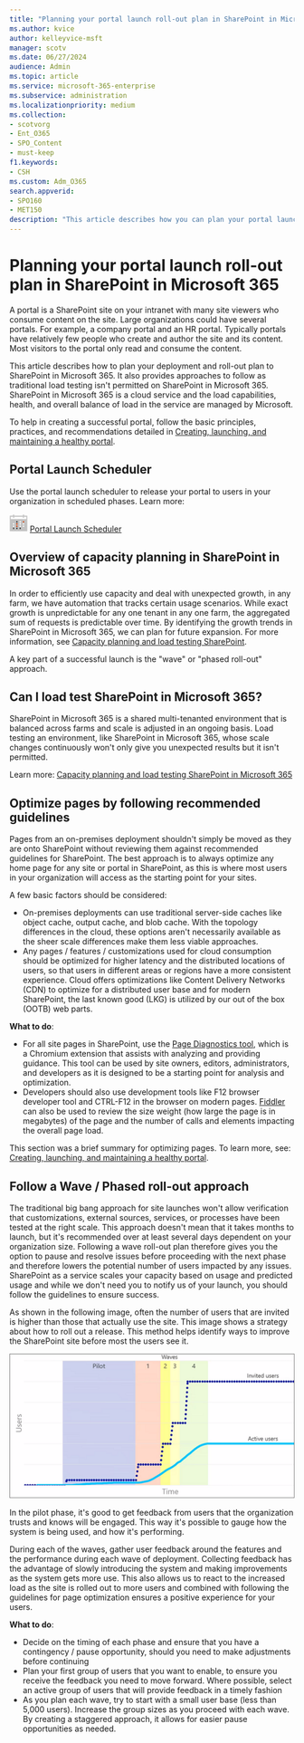 ```yaml
---
title: "Planning your portal launch roll-out plan in SharePoint in Microsoft 365"
ms.author: kvice
author: kelleyvice-msft
manager: scotv
ms.date: 06/27/2024
audience: Admin
ms.topic: article
ms.service: microsoft-365-enterprise
ms.subservice: administration
ms.localizationpriority: medium
ms.collection:
- scotvorg
- Ent_O365
- SPO_Content
- must-keep
f1.keywords:
- CSH
ms.custom: Adm_O365
search.appverid:
- SPO160
- MET150
description: "This article describes how you can plan your portal launch in SharePoint in Microsoft 365 and what steps to take for a successful launch."
---
```


# Planning your portal launch roll-out plan in SharePoint in Microsoft 365

A portal is a SharePoint site on your intranet with many site viewers who consume content on the site. Large organizations could have several portals. For example, a company portal and an HR portal. Typically portals have relatively few people who create and author the site and its content. Most visitors to the portal only read and consume the content.

This article describes how to plan your deployment and roll-out plan to SharePoint in Microsoft 365. It also provides approaches to follow as traditional load testing isn't permitted on SharePoint in Microsoft 365. SharePoint in Microsoft 365 is a cloud service and the load capabilities, health, and overall balance of load in the service are managed by Microsoft.

To help in creating a successful portal, follow the basic principles, practices, and recommendations detailed in [Creating, launching, and maintaining a healthy portal](/sharepoint/portal-health).

## Portal Launch Scheduler

Use the portal launch scheduler to release your portal to users in your organization in scheduled phases. Learn more:

![Calendar icon.](../media/calendar.png) [Portal Launch Scheduler](/microsoft-365/enterprise/portallaunchscheduler)

## Overview of capacity planning in SharePoint in Microsoft 365

In order to efficiently use capacity and deal with unexpected growth, in any farm, we have automation that tracks certain usage scenarios. While exact growth is unpredictable for any one tenant in any one farm, the aggregated sum of requests is predictable over time. By identifying the growth trends in SharePoint in Microsoft 365, we can plan for future expansion. For more information, see [Capacity planning and load testing SharePoint](capacity-planning-and-load-testing-sharepoint-online.md).

A key part of a successful launch is the "wave" or "phased roll-out" approach.

## Can I load test SharePoint in Microsoft 365?

SharePoint in Microsoft 365 is a shared multi-tenanted environment that is balanced across farms and scale is adjusted in an ongoing basis. Load testing an environment, like SharePoint in Microsoft 365, whose scale changes continuously won't only give you unexpected results but it isn't permitted.

Learn more:  [Capacity planning and load testing SharePoint in Microsoft 365](capacity-planning-and-load-testing-sharepoint-online.md)

## Optimize pages by following recommended guidelines

Pages from an on-premises deployment shouldn't simply be moved as they are onto SharePoint without reviewing them against recommended guidelines for SharePoint. The best approach is to always optimize any home page for any site or portal in SharePoint, as this is where most users in your organization will access as the starting point for your sites.

A few basic factors should be considered:

- On-premises deployments can use traditional server-side caches like object cache, output cache, and blob cache. With the topology differences in the cloud, these options aren't necessarily available as the sheer scale differences make them less viable approaches.
- Any pages / features / customizations used for cloud consumption should be optimized for higher latency and the distributed locations of users, so that users in different areas or regions have a more consistent experience. Cloud offers optimizations like Content Delivery Networks (CDN) to optimize for a distributed user base and for modern SharePoint, the last known good (LKG) is utilized by our out of the box (OOTB) web parts.

**What to do**:

- For all site pages in SharePoint, use the [Page Diagnostics tool](./page-diagnostics-for-spo.md), which is a Chromium extension that assists with analyzing and providing guidance. This tool can be used by site owners, editors, administrators, and developers as it is designed to be a starting point for analysis and optimization.
- Developers should also use development tools like F12 browser developer tool and CTRL-F12 in the browser on modern pages. [Fiddler](https://www.telerik.com/download/fiddler) can also be used to review the size weight (how large the page is in megabytes) of the page and the number of calls and elements impacting the overall page load.

This section was a brief summary for optimizing pages. To learn more, see:  [Creating, launching, and maintaining a healthy portal](/sharepoint/portal-health).

## Follow a Wave / Phased roll-out approach

The traditional big bang approach for site launches won't allow verification that customizations, external sources, services, or processes have been tested at the right scale. This approach doesn't mean that it takes months to launch, but it's recommended over at least several days dependent on your organization size. Following a wave roll-out plan therefore gives you the option to pause and resolve issues before proceeding with the next phase and therefore lowers the potential number of users impacted by any issues. SharePoint as a service scales your capacity based on usage and predicted usage and while we don't need you to notify us of your launch, you should follow the guidelines to ensure success.

As shown in the following image, often the number of users that are invited is higher than those that actually use the site. This image shows a strategy about how to roll out a release. This method helps identify ways to improve the SharePoint site before most the users see it.

![Graph showing invited and active users.](../media/0bc14a20-9420-4986-b9b9-fbcd2c6e0fb9.png)

In the pilot phase, it's good to get feedback from users that the organization trusts and knows will be engaged. This way it's possible to gauge how the system is being used, and how it's performing.

During each of the waves, gather user feedback around the features and the performance during each wave of deployment. Collecting feedback has the advantage of slowly introducing the system and making improvements as the system gets more use. This also allows us to react to the increased load as the site is rolled out to more users and combined with following the guidelines for page optimization ensures a positive experience for your users.

**What to do**:

- Decide on the timing of each phase and ensure that you have a contingency / pause opportunity, should you need to make adjustments before continuing
- Plan your first group of users that you want to enable, to ensure you receive the feedback you need to move forward. Where possible, select an active group of users that will provide feedback in a timely fashion
- As you plan each wave, try to start with a small user base (less than 5,000 users). Increase the group sizes as you proceed with each wave. By creating a staggered approach, it allows for easier pause opportunities as needed.
